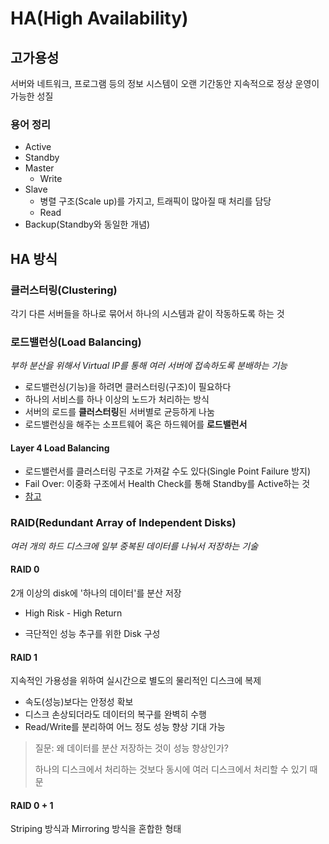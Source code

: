 # HA(High Availability)

## 고가용성

서버와 네트워크, 프로그램 등의 정보 시스템이 오랜 기간동안 지속적으로 정상 운영이 가능한 성질

### 용어 정리

- Active
- Standby
- Master
  - Write
- Slave
  - 병렬 구조(Scale up)를 가지고, 트래픽이 많아질 때 처리를 담당
  - Read
- Backup(Standby와 동일한 개념)



## HA 방식

### 클러스터링(Clustering)

각기 다른 서버들을 하나로 묶어서 하나의 시스템과 같이 작동하도록 하는 것



### 로드밸런싱(Load Balancing)

*부하 분산을 위해서 Virtual IP를 통해 여러 서버에 접속하도록 분배하는 기능*

- 로드밸런싱(기능)을 하려면 클러스터링(구조)이 필요하다
- 하나의 서비스를 하나 이상의 노드가 처리하는 방식
- 서버의 로드를 **클러스터링**된 서버별로 균등하게 나눔
- 로드밸런싱을 해주는 소프트웨어 혹은 하드웨어를 **로드밸런서**

#### Layer 4 Load Balancing

- 로드밸런서를 클러스터링 구조로 가져갈 수도 있다(Single Point Failure 방지)
- Fail Over: 이중화 구조에서 Health Check를 통해 Standby를 Active하는 것
- [참고](https://www.digitalocean.com/community/tutorials/what-is-load-balancing#how-does-the-load-balancer-choose-the-backend-server)



### RAID(Redundant Array of Independent Disks)

*여러 개의 하드 디스크에 일부 중복된 데이터를 나눠서 저장하는 기술*

#### RAID 0

2개 이상의 disk에 '하나의 데이터'를 분산 저장

- High Risk - High Return

- 극단적인 성능 추구를 위한 Disk 구성

#### RAID 1

지속적인 가용성을 위하여 실시간으로 별도의 물리적인 디스크에 복제

- 속도(성능)보다는 안정성 확보
- 디스크 손상되더라도 데이터의 복구를 완벽히 수행
- Read/Write를 분리하여 어느 정도 성능 향상 기대 가능

> 질문: 왜 데이터를 분산 저장하는 것이 성능 향상인가?
>
> 하나의 디스크에서 처리하는 것보다 동시에 여러 디스크에서 처리할 수 있기 때문

#### RAID 0 + 1

Striping 방식과 Mirroring 방식을 혼합한 형태

